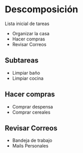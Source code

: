 # Descomposición

Lista inicial de tareas
- Organizar la casa
- Hacer compras
- Revisar Correos 

## Subtareas
- Limpiar baño
- Limpiar cocina

## Hacer compras
- Comprar despensa
- Comprar cereales

## Revisar Correos
- Bandeja de trabajo
- Mails Personales
